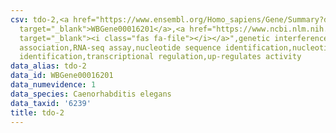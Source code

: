 ```yaml
---
csv: tdo-2,<a href="https://www.ensembl.org/Homo_sapiens/Gene/Summary?db=core;g=WBGene00016201"
  target="_blank">WBGene00016201</a>,<a href="https://www.ncbi.nlm.nih.gov/pubmed/27496166"
  target="_blank"><i class="fas fa-file"></i></a>",genetic interference,functional
  association,RNA-seq assay,nucleotide sequence identification,nucleotide sequence
  identification,transcriptional regulation,up-regulates activity
data_alias: tdo-2
data_id: WBGene00016201
data_numevidence: 1
data_species: Caenorhabditis elegans
data_taxid: '6239'
title: tdo-2
---
```

